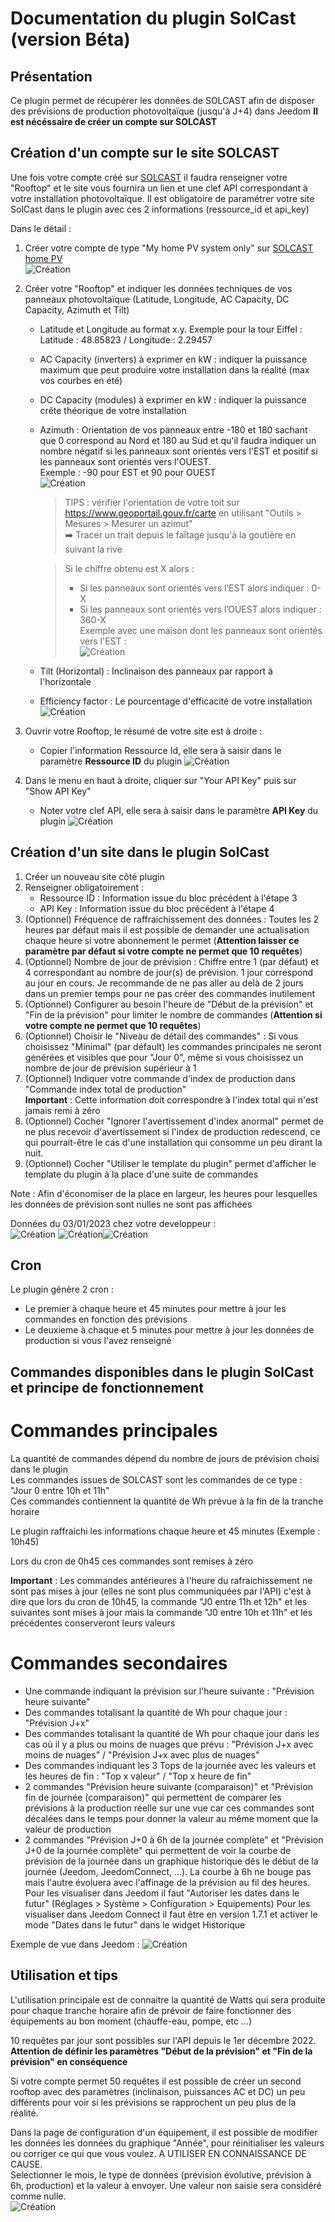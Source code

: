 # Documentation du plugin SolCast (version Béta)

## Présentation
Ce plugin permet de récupérer les données de SOLCAST afin de disposer des prévisions de production photovoltaïque (jusqu'à J+4) dans Jeedom
**Il est nécéssaire de créer un compte sur SOLCAST**

## Création d'un compte sur le site SOLCAST
Une fois votre compte créé sur [SOLCAST](https://solcast.com) il faudra renseigner votre "Rooftop" et le site vous fournira un lien et une clef API correspondant à votre installation photovoltaïque. Il est obligatoire de paramétrer votre site SolCast dans le plugin avec ces 2 informations (ressource_id et api_key)

Dans le détail :
1. Créer votre compte de type "My home PV system only" sur [SOLCAST home PV](https://toolkit.solcast.com.au/register/hobbyist)  
![Création](images/SolCast_10_requests_only.png)
3. Créer votre "Rooftop" et indiquer les données techniques de vos panneaux photovoltaïque (Latitude, Longitude, AC Capacity, DC Capacity, Azimuth et Tilt)
    - Latitude et Longitude au format x.y. Exemple pour la tour Eiffel : Latitude : 48.85823 / Longitude : 2.29457
    - AC Capacity (inverters) à exprimer en kW : indiquer la puissance maximum que peut produire votre installation dans la réalité (max vos courbes en été)
    - DC Capacity (modules) à exprimer en kW : indiquer la puissance crête théorique de votre installation
    - Azimuth : Orientation de vos panneaux entre -180 et 180 sachant que 0 correspond au Nord et 180 au Sud et qu'il faudra indiquer un nombre négatif si les panneaux sont orientés vers l'EST et positif si les panneaux sont orientés vers l'OUEST.  
   Exemple : -90 pour EST et 90 pour OUEST  
![Création](images/SolCast_Boussole.png)  
      > TIPS : vérifier l'orientation de votre toit sur https://www.geoportail.gouv.fr/carte en utilisant "Outils > Mesures > Mesurer un azimut"  
      > :arrow_right: Tracer un trait depuis le faîtage jusqu'à la goutière en suivant la rive  
      
      > Si le chiffre obtenu est X alors :
      > - Si les panneaux sont orientés vers l’EST alors indiquer : 0-X
      > - Si les panneaux sont orientés vers l’OUEST alors indiquer : 360-X  
      > Exemple avec une maison dont les panneaux sont orientés vers l'EST :  
      ![Création](images/SolCast_Determiner_Azimuth.png)  
    - Tilt (Horizontal) : Inclinaison des panneaux par rapport à l'horizontale
    - Efficiency factor : Le pourcentage d'efficacité de votre installation
![Création](images/rooftop-site_creation.png)

3. Ouvrir votre Rooftop, le résumé de votre site est à droite :    
    - Copier l'information Ressource Id, elle sera à saisir dans le paramètre **Ressource ID** du plugin
![Création](images/SolCast_Site_Summary.png)

4. Dans le menu en haut à droite, cliquer sur "Your API Key" puis sur "Show API Key"
    - Noter votre clef API, elle sera à saisir dans le paramètre **API Key** du plugin
![Création](images/SolCast_API_Key.png)


## Création d'un site dans le plugin SolCast
1. Créer un nouveau site côté plugin
2. Renseigner obligatoirement :
    - Ressource ID : Information issue du bloc précédent à l'étape 3
    - API Key : Information issue du bloc précédent à l'étape 4
3. (Optionnel) Fréquence de raffraichissement des données : Toutes les 2 heures par défaut mais il est possible de demander une actualisation chaque heure si votre abonnement le permet (**Attention laisser ce paramètre par défaut si votre compte ne permet que 10 requêtes**)
4. (Optionnel) Nombre de jour de prévision : Chiffre entre 1 (par défaut) et 4 correspondant au nombre de jour(s) de prévision. 1 jour correspond au jour en cours. Je recommande de ne pas aller au delà de 2 jours dans un premier temps pour ne pas créer des commandes inutilement
5. (Optionnel) Configurer au besoin l'heure de "Début de la prévision" et "Fin de la prévision" pour limiter le nombre de commandes (**Attention si votre compte ne permet que 10 requêtes**)
6. (Optionnel) Choisir le "Niveau de détail des commandes" : Si vous choisissez "Minimal" (par défault) les commandes principales ne seront générées et visibles que pour "Jour 0", même si vous choisissez un nombre de jour de prévision supérieur à 1
7. (Optionnel) Indiquer votre commande d'index de production dans "Commande index total de production"  
**Important** : Cette information doit correspondre à l'index total qui n'est jamais remi à zéro
8. (Optionnel) Cocher "Ignorer l'avertissement d'index anormal" permet de ne plus recevoir d'avertissement si l'index de production redescend, ce qui pourrait-être le cas d'une installation qui consomme un peu dirant la nuit.
9. (Optionnel) Cocher "Utiliser le template du plugin" permet d'afficher le template du plugin à la place d'une suite de commandes  

Note : Afin d'économiser de la place en largeur, les heures pour lesquelles les données de prévision sont nulles ne sont pas affichées

Données du 03/01/2023 chez votre developpeur :  
![Création](images/SolCast_template_beta.png)
![Création](images/SolCast_template_part1.png)![Création](images/SolCast_template_part2.png)

## Cron

Le plugin génère 2 cron :
- Le premier à chaque heure et 45 minutes pour mettre à jour les commandes en fonction des prévisions
- Le deuxieme à chaque et 5 minutes pour mettre à jour les données de production si vous l'avez renseigné

## Commandes disponibles dans le plugin SolCast et principe de fonctionnement
# Commandes principales
La quantité de commandes dépend du nombre de jours de prévision choisi dans le plugin  
Les commandes issues de SOLCAST sont les commandes de ce type : "Jour 0 entre 10h et 11h"  
Ces commandes contiennent la quantité de Wh prévue à la fin de la tranche horaire

Le plugin raffraichi les informations chaque heure et 45 minutes (Exemple : 10h45)

Lors du cron de 0h45 ces commandes sont remises à zéro

**Important** : Les commandes antérieures à l'heure du rafraichissement ne sont pas mises à jour (elles ne sont plus communiquées par l'API) c'est à dire que lors du cron de 10h45, la commande "J0 entre 11h et 12h" et les suivantes sont mises à jour mais la commande "J0 entre 10h et 11h" et les précédentes conserveront leurs valeurs

# Commandes secondaires
- Une commande indiquant la prévision sur l'heure suivante : "Prévision heure suivante"
- Des commandes totalisant la quantité de Wh pour chaque jour : "Prévision J+x"
- Des commandes totalisant la quantité de Wh pour chaque jour dans les cas où il y a plus ou moins de nuages que prévu : "Prévision J+x avec moins de nuages" / "Prévision J+x avec plus de nuages"
- Des commandes indiquant les 3 Tops de la journée avec les valeurs et les heures de fin : "Top x valeur" / "Top x heure de fin"
- 2 commandes "Prévision heure suivante (comparaison)" et "Prévision fin de journée (comparaison)" qui permettent de comparer les prévisions à la production réelle sur une vue car ces commandes sont décalées dans le temps pour donner la valeur au même moment que la valeur de production
- 2 commandes "Prévision J+0 à 6h de la journée complète" et "Prévision J+0 de la journée complète" qui permettent de voir la courbe de prévision de la journée dans un graphique historique dès le début de la journée (Jeedom, JeedomConnect, ...). La courbe à 6h ne bouge pas mais l'autre évoluera avec l'affinage de la prévision au fil des heures.  
Pour les visualiser dans Jeedom il faut "Autoriser les dates dans le futur" (Réglages > Système > Configuration > Equipements)
Pour les visualiser dans Jeedom Connect il faut être en version 1.7.1 et activer le mode "Dates dans le futur" dans le widget Historique

Exemple de vue dans Jeedom : 
![Création](images/SolCast_vue.png)


## Utilisation et tips
L'utilisation principale est de connaitre la quantité de Watts qui sera produite pour chaque tranche horaire afin de prévoir de faire fonctionner des équipements au bon moment (chauffe-eau, pompe, etc ...)

10 requêtes par jour sont possibles sur l'API depuis le 1er décembre 2022.  
**Attention de définir les paramètres "Début de la prévision" et "Fin de la prévision" en conséquence**  

Si votre compte permet 50 requêtes il est possible de créer un second rooftop avec des paramètres (inclinaison, puissances AC et DC) un peu différents pour voir si les prévisions se rapprochent un peu plus de la réalité.

Dans la page de configuration d'un équipement, il est possible de modifier les données les données du graphique "Année", pour réinitialiser les valeurs ou corriger ce qui que vous voulez. A UTILISER EN CONNAISSANCE DE CAUSE.  
Selectionner le mois, le type de données (prévision évolutive, prévision à 6h, production) et la valeur à envoyer. Une valeur non saisie sera considéré comme nulle.  
![Création](images/SolCast_Modify_Values.png)
